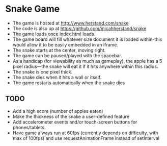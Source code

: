 # Snake Game

- The game is hosted at http://www.herstand.com/snake
- The code is also up at https://github.com/micahherstand/snake
- The game loads once index.html loads.
- The game board will fill whatever size document it is loaded within-this would allow it to be easily embedded in an iframe.
- The snake starts at the center, moving right.
- The game can be paused/played with the spacebar.
- As a handicap (for viewability as much as gameplay), the apple has a 5 pixel radius—the snake will eat it if it hits anywhere within this radius.
- The snake is one pixel thick.
- The snake dies when it hits a wall or itself.
- The game restarts automatically when the snake dies

## TODO
- Add a high score (number of apples eaten)
- Make the thickness of the snake a user-defined feature
- Add accelerometer events and/or touch-screen buttons for phones/tablets.
- Have game always run at 60fps (currently depends on difficulty, with max of 100fps) and use requestAnimationFrame instead of setInterval
